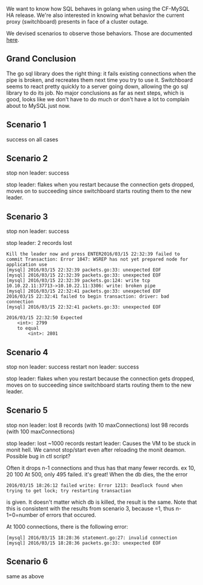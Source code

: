We want to know how SQL behaves in golang when using the CF-MySQL HA release.
We're also interested in knowing what behavior the current proxy (switchboard)
presents in face of a cluster outage.

We devised scenarios to observe those behaviors. Those are documented
[here](https://github.com/luan/cf-mysql-proxy-stress-test).

## Grand Conclusion

The go sql library does the right thing: it fails existing connections when the
pipe is broken, and recreates them next time you try to use it. Switchboard
seems to react pretty quickly to a server going down, allowing the go sql
library to do its job.  No major conclusions as far as next steps, which is
good, looks like we don't have to do much or don't have a lot to complain about
to MySQL just now.

## Scenario 1

success on all cases

## Scenario 2
stop non leader: success

stop leader: flakes when you restart because the connection gets dropped, moves
on to succeeding since switchboard starts routing them to the new leader.

## Scenario 3
stop non leader: success

stop leader: 2 records lost

```
Kill the leader now and press ENTER2016/03/15 22:32:39 failed to commit Transaction: Error 1047: WSREP has not yet prepared node for application use
[mysql] 2016/03/15 22:32:39 packets.go:33: unexpected EOF
[mysql] 2016/03/15 22:32:39 packets.go:33: unexpected EOF
[mysql] 2016/03/15 22:32:39 packets.go:124: write tcp 10.10.22.11:37713->10.10.22.11:3306: write: broken pipe
[mysql] 2016/03/15 22:32:41 packets.go:33: unexpected EOF
2016/03/15 22:32:41 failed to begin transaction: driver: bad connection
[mysql] 2016/03/15 22:32:41 packets.go:33: unexpected EOF

2016/03/15 22:32:50 Expected
    <int>: 2799
    to equal
        <int>: 2801
```

## Scenario 4

stop non leader: success
restart non leader: success

stop leader: flakes when you restart because the connection gets dropped, moves
on to succeeding since switchboard starts routing them to the new leader.

## Scenario 5

stop non leader: lost 8 records (with 10 maxConnections) lost 98 records (with 100 maxConnections)

stop leader: lost ~1000 records
restart leader: Causes the VM to be stuck in monit hell. We cannot stop/start even after reloading the monit deamon. Possible bug in ctl script?

Often it drops n-1 connections and thus has that many fewer records. ex 10, 20 100
At 500, only 495 failed. it's great! When the db dies, the the error

```
2016/03/15 18:26:12 failed write: Error 1213: Deadlock found when trying to get lock; try restarting transaction
```

is given.  It doesn't matter which db is killed, the result is the same. Note
that this is consistent with the results from scenario 3, because =1, thus
n-1=0=number of errors that occured.

At 1000 connections, there is the following error:

```
[mysql] 2016/03/15 18:28:36 statement.go:27: invalid connection
[mysql] 2016/03/15 18:28:36 packets.go:33: unexpected EOF
```

## Scenario 6

same as above

